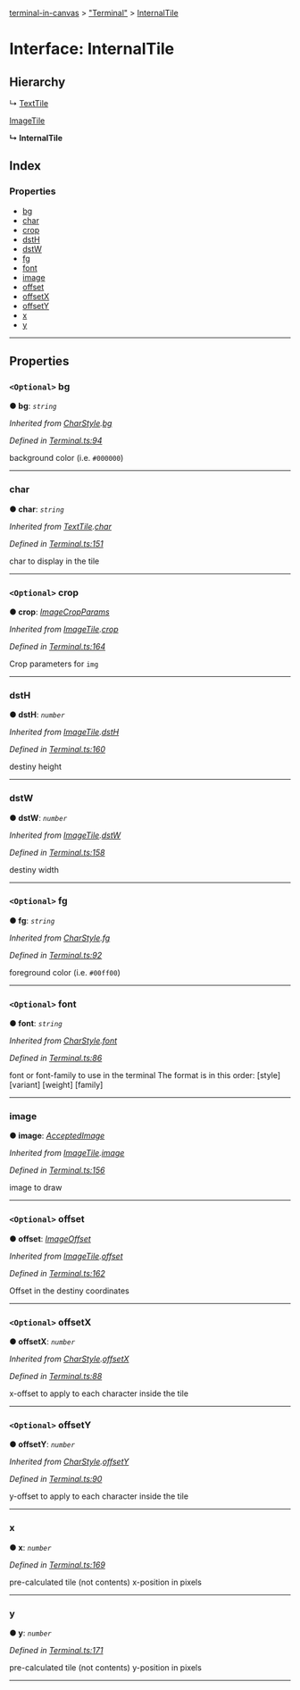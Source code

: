 [terminal-in-canvas](../README.md) > ["Terminal"](../modules/_terminal_.md) > [InternalTile](../interfaces/_terminal_.internaltile.md)

# Interface: InternalTile

## Hierarchy

↳  [TextTile](_terminal_.texttile.md)

 [ImageTile](_terminal_.imagetile.md)

**↳ InternalTile**

## Index

### Properties

* [bg](_terminal_.internaltile.md#bg)
* [char](_terminal_.internaltile.md#char)
* [crop](_terminal_.internaltile.md#crop)
* [dstH](_terminal_.internaltile.md#dsth)
* [dstW](_terminal_.internaltile.md#dstw)
* [fg](_terminal_.internaltile.md#fg)
* [font](_terminal_.internaltile.md#font)
* [image](_terminal_.internaltile.md#image)
* [offset](_terminal_.internaltile.md#offset)
* [offsetX](_terminal_.internaltile.md#offsetx)
* [offsetY](_terminal_.internaltile.md#offsety)
* [x](_terminal_.internaltile.md#x)
* [y](_terminal_.internaltile.md#y)

---

## Properties

<a id="bg"></a>

### `<Optional>` bg

**● bg**: *`string`*

*Inherited from [CharStyle](_terminal_.charstyle.md).[bg](_terminal_.charstyle.md#bg)*

*Defined in [Terminal.ts:94](https://github.com/danikaze/terminal-in-canvas/blob/a5ea4f7/src/Terminal.ts#L94)*

background color (i.e. `#000000`)

___
<a id="char"></a>

###  char

**● char**: *`string`*

*Inherited from [TextTile](_terminal_.texttile.md).[char](_terminal_.texttile.md#char)*

*Defined in [Terminal.ts:151](https://github.com/danikaze/terminal-in-canvas/blob/a5ea4f7/src/Terminal.ts#L151)*

char to display in the tile

___
<a id="crop"></a>

### `<Optional>` crop

**● crop**: *[ImageCropParams](_terminal_.imagecropparams.md)*

*Inherited from [ImageTile](_terminal_.imagetile.md).[crop](_terminal_.imagetile.md#crop)*

*Defined in [Terminal.ts:164](https://github.com/danikaze/terminal-in-canvas/blob/a5ea4f7/src/Terminal.ts#L164)*

Crop parameters for `img`

___
<a id="dsth"></a>

###  dstH

**● dstH**: *`number`*

*Inherited from [ImageTile](_terminal_.imagetile.md).[dstH](_terminal_.imagetile.md#dsth)*

*Defined in [Terminal.ts:160](https://github.com/danikaze/terminal-in-canvas/blob/a5ea4f7/src/Terminal.ts#L160)*

destiny height

___
<a id="dstw"></a>

###  dstW

**● dstW**: *`number`*

*Inherited from [ImageTile](_terminal_.imagetile.md).[dstW](_terminal_.imagetile.md#dstw)*

*Defined in [Terminal.ts:158](https://github.com/danikaze/terminal-in-canvas/blob/a5ea4f7/src/Terminal.ts#L158)*

destiny width

___
<a id="fg"></a>

### `<Optional>` fg

**● fg**: *`string`*

*Inherited from [CharStyle](_terminal_.charstyle.md).[fg](_terminal_.charstyle.md#fg)*

*Defined in [Terminal.ts:92](https://github.com/danikaze/terminal-in-canvas/blob/a5ea4f7/src/Terminal.ts#L92)*

foreground color (i.e. `#00ff00`)

___
<a id="font"></a>

### `<Optional>` font

**● font**: *`string`*

*Inherited from [CharStyle](_terminal_.charstyle.md).[font](_terminal_.charstyle.md#font)*

*Defined in [Terminal.ts:86](https://github.com/danikaze/terminal-in-canvas/blob/a5ea4f7/src/Terminal.ts#L86)*

font or font-family to use in the terminal The format is in this order: \[style\] \[variant\] \[weight\] \[family\]

___
<a id="image"></a>

###  image

**● image**: *[AcceptedImage](../modules/_terminal_.md#acceptedimage)*

*Inherited from [ImageTile](_terminal_.imagetile.md).[image](_terminal_.imagetile.md#image)*

*Defined in [Terminal.ts:156](https://github.com/danikaze/terminal-in-canvas/blob/a5ea4f7/src/Terminal.ts#L156)*

image to draw

___
<a id="offset"></a>

### `<Optional>` offset

**● offset**: *[ImageOffset](_terminal_.imageoffset.md)*

*Inherited from [ImageTile](_terminal_.imagetile.md).[offset](_terminal_.imagetile.md#offset)*

*Defined in [Terminal.ts:162](https://github.com/danikaze/terminal-in-canvas/blob/a5ea4f7/src/Terminal.ts#L162)*

Offset in the destiny coordinates

___
<a id="offsetx"></a>

### `<Optional>` offsetX

**● offsetX**: *`number`*

*Inherited from [CharStyle](_terminal_.charstyle.md).[offsetX](_terminal_.charstyle.md#offsetx)*

*Defined in [Terminal.ts:88](https://github.com/danikaze/terminal-in-canvas/blob/a5ea4f7/src/Terminal.ts#L88)*

x-offset to apply to each character inside the tile

___
<a id="offsety"></a>

### `<Optional>` offsetY

**● offsetY**: *`number`*

*Inherited from [CharStyle](_terminal_.charstyle.md).[offsetY](_terminal_.charstyle.md#offsety)*

*Defined in [Terminal.ts:90](https://github.com/danikaze/terminal-in-canvas/blob/a5ea4f7/src/Terminal.ts#L90)*

y-offset to apply to each character inside the tile

___
<a id="x"></a>

###  x

**● x**: *`number`*

*Defined in [Terminal.ts:169](https://github.com/danikaze/terminal-in-canvas/blob/a5ea4f7/src/Terminal.ts#L169)*

pre-calculated tile (not contents) x-position in pixels

___
<a id="y"></a>

###  y

**● y**: *`number`*

*Defined in [Terminal.ts:171](https://github.com/danikaze/terminal-in-canvas/blob/a5ea4f7/src/Terminal.ts#L171)*

pre-calculated tile (not contents) y-position in pixels

___


